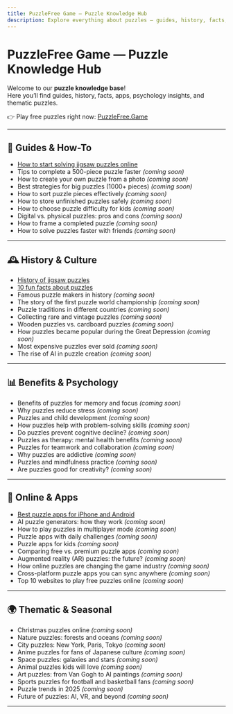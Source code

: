 ```yaml
---
title: PuzzleFree Game — Puzzle Knowledge Hub
description: Explore everything about puzzles — guides, history, facts, apps, benefits, and more. Play free online puzzles at PuzzleFree.Game!
---
```


# PuzzleFree Game — Puzzle Knowledge Hub

Welcome to our **puzzle knowledge base**!  
Here you’ll find guides, history, facts, apps, psychology insights, and thematic puzzles.  

👉 Play free puzzles right now: [PuzzleFree.Game](https://puzzlefree.game)

---

## 🎯 Guides & How-To
- [How to start solving jigsaw puzzles online](solving-online.md)
- Tips to complete a 500-piece puzzle faster *(coming soon)*
- How to create your own puzzle from a photo *(coming soon)*
- Best strategies for big puzzles (1000+ pieces) *(coming soon)*
- How to sort puzzle pieces effectively *(coming soon)*
- How to store unfinished puzzles safely *(coming soon)*
- How to choose puzzle difficulty for kids *(coming soon)*
- Digital vs. physical puzzles: pros and cons *(coming soon)*
- How to frame a completed puzzle *(coming soon)*
- How to solve puzzles faster with friends *(coming soon)*

---

## 🕰 History & Culture
- [History of jigsaw puzzles](history.md)
- [10 fun facts about puzzles](facts.md)
- Famous puzzle makers in history *(coming soon)*
- The story of the first puzzle world championship *(coming soon)*
- Puzzle traditions in different countries *(coming soon)*
- Collecting rare and vintage puzzles *(coming soon)*
- Wooden puzzles vs. cardboard puzzles *(coming soon)*
- How puzzles became popular during the Great Depression *(coming soon)*
- Most expensive puzzles ever sold *(coming soon)*
- The rise of AI in puzzle creation *(coming soon)*

---

## 📊 Benefits & Psychology
- Benefits of puzzles for memory and focus *(coming soon)*
- Why puzzles reduce stress *(coming soon)*
- Puzzles and child development *(coming soon)*
- How puzzles help with problem-solving skills *(coming soon)*
- Do puzzles prevent cognitive decline? *(coming soon)*
- Puzzles as therapy: mental health benefits *(coming soon)*
- Puzzles for teamwork and collaboration *(coming soon)*
- Why puzzles are addictive *(coming soon)*
- Puzzles and mindfulness practice *(coming soon)*
- Are puzzles good for creativity? *(coming soon)*

---

## 📱 Online & Apps
- [Best puzzle apps for iPhone and Android](apps.md)
- AI puzzle generators: how they work *(coming soon)*
- How to play puzzles in multiplayer mode *(coming soon)*
- Puzzle apps with daily challenges *(coming soon)*
- Puzzle apps for kids *(coming soon)*
- Comparing free vs. premium puzzle apps *(coming soon)*
- Augmented reality (AR) puzzles: the future? *(coming soon)*
- How online puzzles are changing the game industry *(coming soon)*
- Cross-platform puzzle apps you can sync anywhere *(coming soon)*
- Top 10 websites to play free puzzles online *(coming soon)*

---

## 🌍 Thematic & Seasonal
- Christmas puzzles online *(coming soon)*
- Nature puzzles: forests and oceans *(coming soon)*
- City puzzles: New York, Paris, Tokyo *(coming soon)*
- Anime puzzles for fans of Japanese culture *(coming soon)*
- Space puzzles: galaxies and stars *(coming soon)*
- Animal puzzles kids will love *(coming soon)*
- Art puzzles: from Van Gogh to AI paintings *(coming soon)*
- Sports puzzles for football and basketball fans *(coming soon)*
- Puzzle trends in 2025 *(coming soon)*
- Future of puzzles: AI, VR, and beyond *(coming soon)*

---
